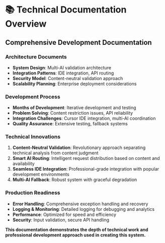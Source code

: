 # 📚 Technical Documentation Overview

## **Comprehensive Development Documentation**

### **Architecture Documents**
- **System Design**: Multi-AI validation architecture
- **Integration Patterns**: IDE integration, API routing  
- **Security Model**: Content-neutral validation approach
- **Scalability Planning**: Enterprise deployment considerations

### **Development Process**
- **Months of Development**: Iterative development and testing
- **Problem Solving**: Content restriction issues, API reliability  
- **Integration Challenges**: Cursor IDE integration, multi-AI coordination
- **Quality Assurance**: Extensive testing, fallback systems

### **Technical Innovations**
1. **Content-Neutral Validation**: Revolutionary approach separating technical analysis from content judgment
2. **Smart AI Routing**: Intelligent request distribution based on content and availability  
3. **Seamless IDE Integration**: Professional-grade integration with popular development environments
4. **Multi-AI Fallback**: Robust system with graceful degradation

### **Production Readiness**
- **Error Handling**: Comprehensive exception handling and recovery
- **Logging & Monitoring**: Detailed logging for debugging and analytics
- **Performance**: Optimized for speed and efficiency  
- **Security**: Input validation, secure API handling

**This documentation demonstrates the depth of technical work and professional development approach used in creating this system.**
